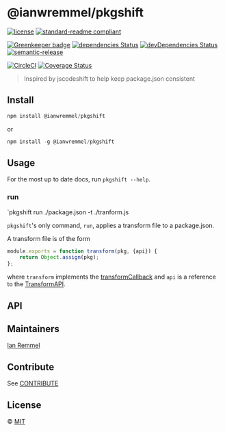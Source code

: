 # @ianwremmel/pkgshift

[![license](https://img.shields.io/github/license/ianwremmel/pkgshift.svg)](https://github.com/ianwremmel/pkgshift/blob/master/LICENSE)
[![standard-readme compliant](https://img.shields.io/badge/readme%20style-standard-brightgreen.svg?style=flat-square)](https://github.com/RichardLitt/standard-readme)

[![Greenkeeper badge](https://badges.greenkeeper.io/ianwremmel/pkgshift.svg?token=caf2f19a5f1fd1b4cfa3267a2d6664664c5eb5f28dab58a271959e5008bb2ca4&ts=1510965092979)](https://greenkeeper.io/)
[![dependencies Status](https://david-dm.org/ianwremmel/pkgshift/status.svg)](https://david-dm.org/ianwremmel/pkgshift)
[![devDependencies Status](https://david-dm.org/ianwremmel/pkgshift/dev-status.svg)](https://david-dm.org/ianwremmel/pkgshift?type=dev)
[![semantic-release](https://img.shields.io/badge/%20%20%F0%9F%93%A6%F0%9F%9A%80-semantic--release-e10079.svg)](https://github.com/semantic-release/semantic-release)

[![CircleCI](https://circleci.com/gh/ianwremmel/pkgshift.svg?style=svg)](https://circleci.com/gh/ianwremmel/pkgshift)
[![Coverage Status](https://coveralls.io/repos/github/ianwremmel/pkgshift/badge.svg?branch=master)](https://coveralls.io/github/ianwremmel/pkgshift?branch=master)

> Inspired by jscodeshift to help keep package.json consistent

## Install

```js
npm install @ianwremmel/pkgshift
```

or

```js
npm install -g @ianwremmel/pkgshift
```

## Usage

For the most up to date docs, run `pkgshift --help`.

### run

`pkgshift run ./package.json -t ./tranform.js

`pkgshift`'s only command, `run`, applies a transform file to a package.json.

A transform file is of the form

```js
module.exports = function transform(pkg, {api}) {
    return Object.assign(pkg);
};
```

where `transform` implements the [transformCallback](transformcallback)  and `api` is a reference to the [TransformAPI](transformapi).

## API

## Maintainers

[Ian Remmel](https://github.com/ianwremmel)

## Contribute

See [CONTRIBUTE](CONTRIBUTE.md)

## License

&copy; [MIT](LICENSE)
